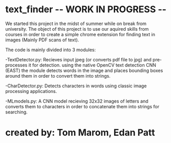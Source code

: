 # text_finder -- WORK IN PROGRESS --
We started this project in the midst of summer while on break from university. The object of this project
is to use our aquired skills from courses in order to create a simple chrome extension for finding text in images
(Mainly PDF scans of text). 

The code is mainly divided into 3 modules:

-TextDetector.py: 
  Recieves input jpeg (or converts pdf file to jpg) and pre-processes it for detection. using the native OpenCV
  text detection CNN (EAST) the module detects words in the image and places bounding boxes around them in order
  to convert them into strings.

-CharDetector.py:
  Detects characters in words using classic image processing applications.

-MLmodels.py:
  A CNN model recieving 32x32 images of letters and converts them to characters in order to concatenate them into strings
  for searching.


# created by: Tom Marom, Edan Patt
